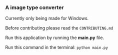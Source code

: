 <h3>A image type converter</h3>

Currently only being made for Windows.

Before contributing please read the ```CONTRIBUTING.md```

Run this application by running the **main.py** file.

Run this command in the terminal:
```python main.py```

